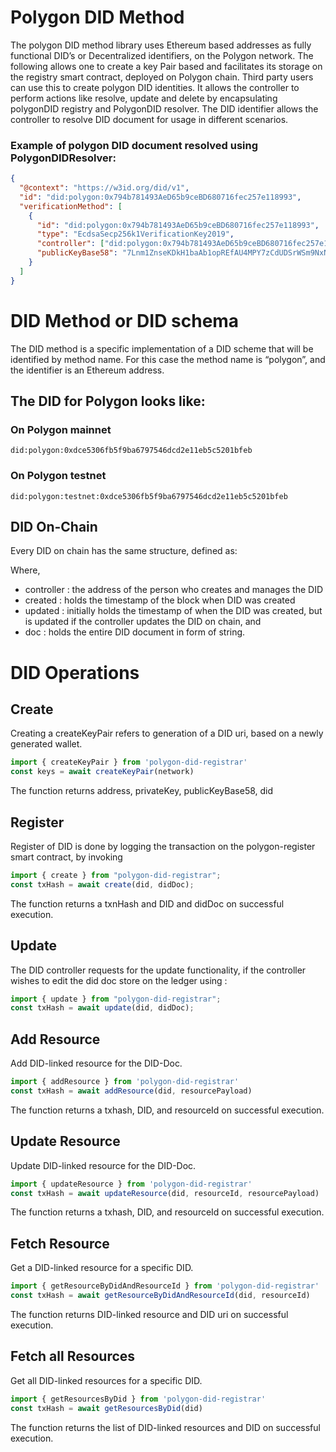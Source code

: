 # Polygon DID Method

The polygon DID method library uses Ethereum based addresses as fully functional DID’s or Decentralized identifiers, on the Polygon network. The following allows one to create a key Pair based and facilitates its storage on the registry smart contract, deployed on Polygon chain.
Third party users can use this to create polygon DID identities. It allows the controller to perform actions like resolve, update and delete by encapsulating polygonDID registry and PolygonDID resolver.
The DID identifier allows the controller to resolve DID document for usage in different scenarios.

### Example of polygon DID document resolved using PolygonDIDResolver:

```json
{
  "@context": "https://w3id.org/did/v1",
  "id": "did:polygon:0x794b781493AeD65b9ceBD680716fec257e118993",
  "verificationMethod": [
    {
      "id": "did:polygon:0x794b781493AeD65b9ceBD680716fec257e118993",
      "type": "EcdsaSecp256k1VerificationKey2019",
      "controller": ["did:polygon:0x794b781493AeD65b9ceBD680716fec257e118993"],
      "publicKeyBase58": "7Lnm1ZnseKDkH1baAb1opREfAU4MPY7zCdUDSrWSm9NxNTQmy4neU9brFUYnEcyy7CwFKjD11ikyP9J8cf6zEaAKrEzzp"
    }
  ]
}
```

# DID Method or DID schema

The DID method is a specific implementation of a DID scheme that will be identified by method name. For this case the method name is “polygon”, and the identifier is an Ethereum address.

## The DID for Polygon looks like:

### On Polygon mainnet

```
did:polygon:0xdce5306fb5f9ba6797546dcd2e11eb5c5201bfeb
```

### On Polygon testnet

```
did:polygon:testnet:0xdce5306fb5f9ba6797546dcd2e11eb5c5201bfeb
```

## DID On-Chain

Every DID on chain has the same structure, defined as:


Where,

- controller : the address of the person who creates and manages the DID
- created : holds the timestamp of the block when DID was created
- updated : initially holds the timestamp of when the DID was created, but is updated if the controller updates the DID on chain, and
- doc : holds the entire DID document in form of string.

# DID Operations

## Create

Creating a createKeyPair refers to generation of a DID uri, based on a newly generated wallet.


```js
import { createKeyPair } from 'polygon-did-registrar'
const keys = await createKeyPair(network)
```


The function returns address, privateKey, publicKeyBase58, did

## Register

Register of DID is done by logging the transaction on the polygon-register smart contract, by invoking

```js
import { create } from "polygon-did-registrar";
const txHash = await create(did, didDoc);
```

The function returns a txnHash and DID and didDoc on successful execution.

## Update

The DID controller requests for the update functionality, if the controller wishes to edit the did doc store on the ledger using :

```js
import { update } from "polygon-did-registrar";
const txHash = await update(did, didDoc);
```

## Add Resource

Add DID-linked resource for the DID-Doc.

```js
import { addResource } from 'polygon-did-registrar'
const txHash = await addResource(did, resourcePayload)
```

The function returns a txhash, DID, and resourceId on successful execution.

## Update Resource

Update DID-linked resource for the DID-Doc.

```js
import { updateResource } from 'polygon-did-registrar'
const txHash = await updateResource(did, resourceId, resourcePayload)
```

The function returns a txhash, DID, and resourceId on successful execution.

## Fetch Resource

Get a DID-linked resource for a specific DID.

```js
import { getResourceByDidAndResourceId } from 'polygon-did-registrar'
const txHash = await getResourceByDidAndResourceId(did, resourceId)
```

The function returns DID-linked resource and DID uri on successful execution.

## Fetch all Resources

Get all DID-linked resources for a specific DID.

```js
import { getResourcesByDid } from 'polygon-did-registrar'
const txHash = await getResourcesByDid(did)
```

The function returns the list of DID-linked resources and DID on successful execution.
